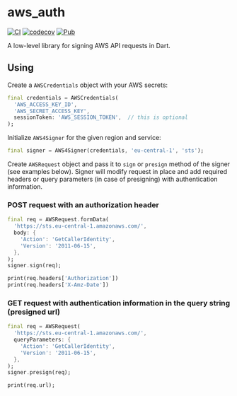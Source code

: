 # aws_auth

[![CI](https://github.com/jakub-bacic/aws_auth/workflows/CI/badge.svg?branch=master)](https://github.com/jakub-bacic/aws_auth/actions?query=workflow%3ACI+branch%3Amaster) 
[![codecov](https://codecov.io/gh/jakub-bacic/aws_auth/branch/master/graph/badge.svg?token=AJ39TH4ESN)](https://codecov.io/gh/jakub-bacic/aws_auth)
[![Pub](https://img.shields.io/pub/v/aws_auth.svg?style=flat-square)](https://pub.dartlang.org/packages/aws_auth)

A low-level library for signing AWS API requests in Dart.

## Using

Create a `AWSCredentials` object with your AWS secrets:

```dart
final credentials = AWSCredentials(
  'AWS_ACCESS_KEY_ID',
  'AWS_SECRET_ACCESS_KEY',
  sessionToken: 'AWS_SESSION_TOKEN',  // this is optional
);
```

Initialize `AWS4Signer` for the given region and service:

```dart
final signer = AWS4Signer(credentials, 'eu-central-1', 'sts');
```

Create `AWSRequest` object and pass it to `sign` or `presign` method of the 
signer (see examples below). Signer will modify request in place and add
required headers or query parameters (in case of presigning) with authentication
information.

### POST request with an authorization header

```dart
final req = AWSRequest.formData(
  'https://sts.eu-central-1.amazonaws.com/',
  body: {
    'Action': 'GetCallerIdentity',
    'Version': '2011-06-15',
  },
);
signer.sign(req);

print(req.headers['Authorization'])
print(req.headers['X-Amz-Date'])
```

### GET request with authentication information in the query string (presigned url)

```dart
final req = AWSRequest(
  'https://sts.eu-central-1.amazonaws.com/',
  queryParameters: {
    'Action': 'GetCallerIdentity',
    'Version': '2011-06-15',
  },
);
signer.presign(req);

print(req.url);
```